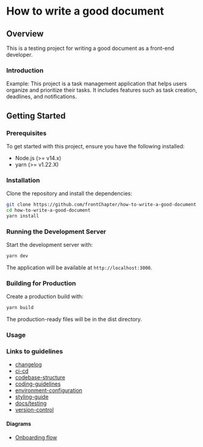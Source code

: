 # How to write a good document

## Overview

This is a testing project for writing a good document as a front-end developer.

### Introduction

Example: This project is a task management application that helps users organize and prioritize their tasks. It includes features such as task creation, deadlines, and notifications.

<!-- ### Features

- **Feature 1**: Brief description of feature 1.
- **Feature 2**: Brief description of feature 2.
- **Feature 3**: Brief description of feature 3. -->

<!-- ### Technology Stack

- **Framework:** React
- **Language:** TypeScript
- **State Management:** Redux
- **Styling:** Styled-components
- **Bundler:** Webpack -->

## Getting Started

### Prerequisites

To get started with this project, ensure you have the following installed:

- Node.js (>= v14.x)
- yarn (>= v1.22.X)

### Installation

Clone the repository and install the dependencies:

```bash
git clone https://github.com/frontChapter/how-to-write-a-good-document
cd how-to-write-a-good-document
yarn install
```

### Running the Development Server

Start the development server with:

```bash
yarn dev
```

The application will be available at `http://localhost:3000`.

### Building for Production

Create a production build with:

```bash
yarn build
```

The production-ready files will be in the dist directory.

### Usage

<!-- #### Application Structure

- `src/`: Source files for the application.
- `components/`: Reusable UI components.
- `pages/`: Page components.
- `assets/`: Static assets (images, styles, etc.).
- `public/`: Public assets that will be served directly.
- `vite.config.js`: Configuration file for Vite. -->

### Links to guidelines

- [changelog](./docs/changelog.md)
- [ci-cd](./docs/ci-cd.md)
- [codebase-structure](./docs/codebase-structure.md)
- [coding-guidelines](./docs/coding-guidelines.md)
- [environment-configuration](./docs/environment-configuration.md)
- [styling-guide](./docs/styling-guide.md)
- [docs/testing](./docs/testing.md)
- [version-control](./docs/version-control.md)

#### Diagrams

- [Onboarding flow](./docs/digrams/onboarding-flow.md)
